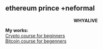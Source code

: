 ## ethereum prince +neformal

<p align="center">
  <b>WHYALIVE</b>
</p>

 **My works:**<br>
[Crypto course for beginners](https://github.com/alivewhy/crypto-course)<br>
[Bitcoin course for begenners](https://github.com/alivewhy/bitcoin-course)
